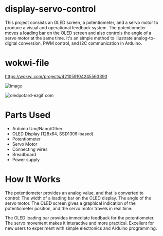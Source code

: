 # display-servo-control

This project consists an OLED screen, a potentiometer, and a servo motor to produce a visual and operational feedback system. The potentiometer moves a loading bar on the OLED screen and also controls the angle of a servo motor at the same time. It's an simple method to illustrate analog-to-digital conversion, PWM control, and I2C communication in Arduino.

# wokwi-file
https://wokwi.com/projects/421059104245563393

![image](https://github.com/user-attachments/assets/d66b6310-4e71-4455-93a3-9a586f1abb83)

![oledpotard-ezgif com](https://github.com/user-attachments/assets/09ee424a-e20a-4fcd-bc8f-37db560ff23c)

# Parts Used
* Arduino Uno/Nano/Other
* OLED Display (128x64, SSD1306-based)
* Potentiometer
* Servo Motor
* Connecting wires
* Breadboard
* Power supply

# How It Works
The potentiometer provides an analog value, and that is converted to control:
The width of a loading bar on the OLED display.
The angle of the servo motor.
The OLED screen gives a graphical indication of the potentiometer position, and the servo motor travels in real time.

The OLED loading bar provides immediate feedback for the potentiometer.
The servo movement makes it interactive and more practical.
Excellent for new users to experiment with simple electronics and Arduino programming.

